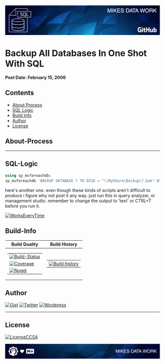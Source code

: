 ![MIKES DATA WORK GIT REPO](https://raw.githubusercontent.com/mikesdatawork/images/master/git_mikes_data_work_banner_01.png "Mikes Data Work")        

# Backup All Databases In One Shot With SQL
**Post Date: February 15, 2006**        

## Contents    
- [About Process](##About-Process)  
- [SQL Logic](#SQL-Logic)  
- [Build Info](#Build-Info)  
- [Author](#Author)  
- [License](#License)       

## About-Process    <div>  
  
  ---
## SQL-Logic
```SQL
using sp_msforeachdb:
sp_msforeachdb 'BACKUP DATABASE ? TO DISK = "\\MyShare\Backup\?.bak" WITH FORMAT'
```
here's another one.
even though these kinds of scripts aren't difficult to produce
i figure why not post it any way.
just run this in query analyzer, or management studio.
remember to change the output to 'text' or CTRL+T
before you run it. 


[![WorksEveryTime](https://forthebadge.com/images/badges/60-percent-of-the-time-works-every-time.svg)](https://shitday.de/)

## Build-Info

| Build Quality | Build History |
|--|--|
|<table><tr><td>[![Build-Status](https://ci.appveyor.com/api/projects/status/pjxh5g91jpbh7t84?svg?style=flat-square)](#)</td></tr><tr><td>[![Coverage](https://coveralls.io/repos/github/tygerbytes/ResourceFitness/badge.svg?style=flat-square)](#)</td></tr><tr><td>[![Nuget](https://img.shields.io/nuget/v/TW.Resfit.Core.svg?style=flat-square)](#)</td></tr></table>|<table><tr><td>[![Build history](https://buildstats.info/appveyor/chart/tygerbytes/resourcefitness)](#)</td></tr></table>|

## Author

[![Gist](https://img.shields.io/badge/Gist-MikesDataWork-<COLOR>.svg)](https://gist.github.com/mikesdatawork)
[![Twitter](https://img.shields.io/badge/Twitter-MikesDataWork-<COLOR>.svg)](https://twitter.com/mikesdatawork)
[![Wordpress](https://img.shields.io/badge/Wordpress-MikesDataWork-<COLOR>.svg)](https://mikesdatawork.wordpress.com/)





---
## License
[![LicenseCCSA](https://img.shields.io/badge/License-CreativeCommonsSA-<COLOR>.svg)](https://creativecommons.org/share-your-work/licensing-types-examples/)

![Mikes Data Work](https://raw.githubusercontent.com/mikesdatawork/images/master/git_mikes_data_work_banner_02.png "Mikes Data Work")

